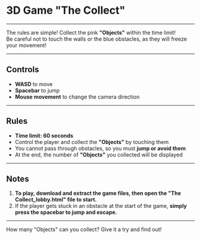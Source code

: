 # 3D Game "The Collect"

---

The rules are simple! Collect the pink **"Objects"** within the time limit!  
Be careful not to touch the walls or the blue obstacles, as they will freeze your movement!

---

## Controls

- **WASD** to move  
- **Spacebar** to jump  
- **Mouse movement** to change the camera direction  

---

## Rules

- **Time limit: 60 seconds**  
- Control the player and collect the **"Objects"** by touching them  
- You cannot pass through obstacles, so you must **jump or avoid them**  
- At the end, the number of **"Objects"** you collected will be displayed  

---

## Notes

1. **To play, download and extract the game files, then open the "The Collect_lobby.html" file to start.**  
2. If the player gets stuck in an obstacle at the start of the game, **simply press the spacebar to jump and escape.**  

---

How many "Objects" can you collect? Give it a try and find out!
